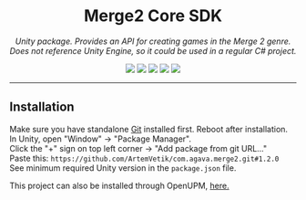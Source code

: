 <h1 align="center">Merge2 Core SDK</h1>
<p align="center"><i>Unity package. Provides an API for creating games in the Merge 2 genre.  
Does not reference Unity Engine, so it could be used in a regular C# project.</i></p>

<p align="center">
  <img src="https://img.shields.io/github/license/ArtemVetik/com.agava.merge2" />
  <img src="https://img.shields.io/github/repo-size/ArtemVetik/com.agava.merge2" />
  <img src="https://img.shields.io/github/issues/ArtemVetik/com.agava.merge2" />
  <img src="https://img.shields.io/github/v/release/ArtemVetik/com.agava.merge2?include_prereleases" />
  <a href="https://openupm.com/packages/com.agava.merge2/"><img src="https://img.shields.io/npm/v/com.agava.merge2?label=openupm&registry_uri=https://package.openupm.com" /></a>
</p>

---
## Installation

Make sure you have standalone [Git](https://git-scm.com/downloads) installed first. Reboot after installation.  
In Unity, open "Window" -> "Package Manager".  
Click the "+" sign on top left corner -> "Add package from git URL..."  
Paste this: `https://github.com/ArtemVetik/com.agava.merge2.git#1.2.0`  
See minimum required Unity version in the `package.json` file.

This project can also be installed through OpenUPM, [here.](https://openupm.com/packages/com.agava.merge2/)
    